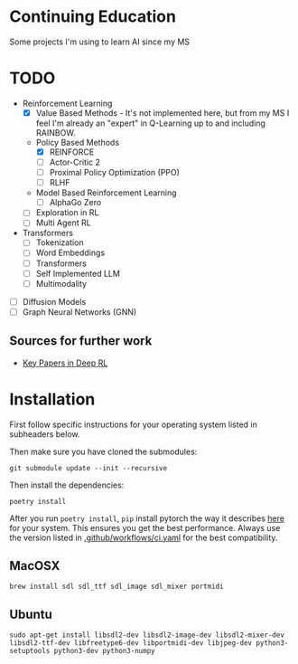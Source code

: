 # Continuing Education

Some projects I'm using to learn AI since my MS

# TODO

* Reinforcement Learning
    * [X] Value Based Methods - It's not implemented here, but from my MS I feel I'm already an "expert" in Q-Learning up to and including RAINBOW.
    * Policy Based Methods
        * [X] REINFORCE
        * [ ] Actor-Critic 2
        * [ ] Proximal Policy Optimization (PPO)
        * [ ] RLHF
    * Model Based Reinforcement Learning
        * [ ] AlphaGo Zero
    * [ ] Exploration in RL
    * [ ] Multi Agent RL
* Transformers
    * [ ] Tokenization
    * [ ] Word Embeddings
    * [ ] Transformers
    * [ ] Self Implemented LLM
    * [ ] Multimodality
* [ ] Diffusion Models
* [ ] Graph Neural Networks (GNN)

## Sources for further work

* [Key Papers in Deep RL](https://spinningup.openai.com/en/latest/spinningup/keypapers.html)

# Installation

First follow specific instructions for your operating system listed in subheaders below.

Then make sure you have cloned the submodules:

`git submodule update --init --recursive`

Then install the dependencies:

`poetry install`

After you run `poetry install`, `pip` install pytorch the way it describes [here](https://pytorch.org/get-started/locally/#start-locally) for your system. This ensures you get the best performance. Always use the version listed in [.github/workflows/ci.yaml](.github/workflows/ci.yaml) for the best compatibility.

## MacOSX

`brew install sdl sdl_ttf sdl_image sdl_mixer portmidi`

## Ubuntu

`sudo apt-get install libsdl2-dev libsdl2-image-dev libsdl2-mixer-dev libsdl2-ttf-dev libfreetype6-dev libportmidi-dev libjpeg-dev python3-setuptools python3-dev python3-numpy`
